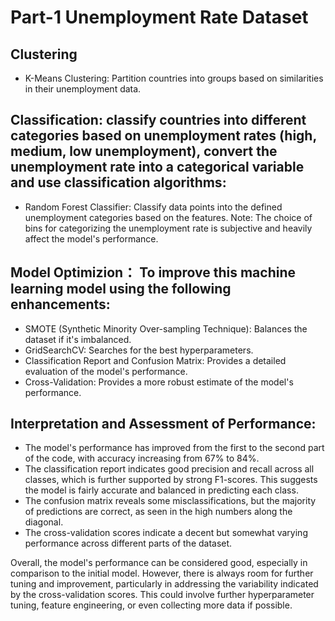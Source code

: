 # Part-1 Unemployment Rate Dataset

## Clustering
- K-Means Clustering: Partition countries into groups based on similarities in their unemployment data.

## Classification: classify countries into different categories based on unemployment rates (high, medium, low unemployment), convert the unemployment rate into a categorical variable and use classification algorithms:
- Random Forest Classifier: Classify data points into the defined unemployment categories based on the features.
Note: The choice of bins for categorizing the unemployment rate is subjective and heavily affect the model's performance.

## Model Optimizion： To improve this machine learning model using the following enhancements:
- SMOTE (Synthetic Minority Over-sampling Technique): Balances the dataset if it's imbalanced.
- GridSearchCV: Searches for the best hyperparameters.
- Classification Report and Confusion Matrix: Provides a detailed evaluation of the model's performance.
- Cross-Validation: Provides a more robust estimate of the model's performance.

## Interpretation and Assessment of Performance:
- The model's performance has improved from the first to the second part of the code, with accuracy increasing from 67% to 84%.
- The classification report indicates good precision and recall across all classes, which is further supported by strong F1-scores. This suggests the model is fairly accurate and balanced in predicting each class.
- The confusion matrix reveals some misclassifications, but the majority of predictions are correct, as seen in the high numbers along the diagonal.
- The cross-validation scores indicate a decent but somewhat varying performance across different parts of the dataset.

Overall, the model's performance can be considered good, especially in comparison to the initial model. However, there is always room for further tuning and improvement, particularly in addressing the variability indicated by the cross-validation scores. This could involve further hyperparameter tuning, feature engineering, or even collecting more data if possible.
